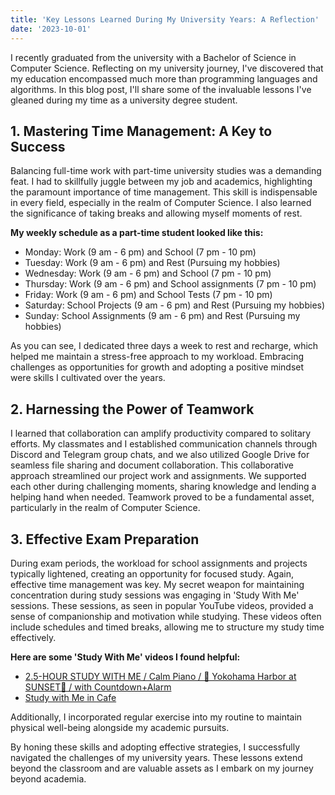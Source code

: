 ```yaml
---
title: 'Key Lessons Learned During My University Years: A Reflection'
date: '2023-10-01'
---
```


I recently graduated from the university with a Bachelor of Science in Computer Science. Reflecting on my university journey, I've discovered that my education encompassed much more than programming languages and algorithms. In this blog post, I'll share some of the invaluable lessons I've gleaned during my time as a university degree student.

## 1. Mastering Time Management: A Key to Success

Balancing full-time work with part-time university studies was a demanding feat. I had to skillfully juggle between my job and academics, highlighting the paramount importance of time management. This skill is indispensable in every field, especially in the realm of Computer Science. I also learned the significance of taking breaks and allowing myself moments of rest.

**My weekly schedule as a part-time student looked like this:**
- Monday: Work (9 am - 6 pm) and School (7 pm - 10 pm)
- Tuesday: Work (9 am - 6 pm) and Rest (Pursuing my hobbies)
- Wednesday: Work (9 am - 6 pm) and School (7 pm - 10 pm)
- Thursday: Work (9 am - 6 pm) and School assignments (7 pm - 10 pm)
- Friday: Work (9 am - 6 pm) and School Tests (7 pm - 10 pm)
- Saturday: School Projects (9 am - 6 pm) and Rest (Pursuing my hobbies)
- Sunday: School Assignments (9 am - 6 pm) and Rest (Pursuing my hobbies)

As you can see, I dedicated three days a week to rest and recharge, which helped me maintain a stress-free approach to my workload. Embracing challenges as opportunities for growth and adopting a positive mindset were skills I cultivated over the years.

## 2. Harnessing the Power of Teamwork

I learned that collaboration can amplify productivity compared to solitary efforts. My classmates and I established communication channels through Discord and Telegram group chats, and we also utilized Google Drive for seamless file sharing and document collaboration. This collaborative approach streamlined our project work and assignments. We supported each other during challenging moments, sharing knowledge and lending a helping hand when needed. Teamwork proved to be a fundamental asset, particularly in the realm of Computer Science.

## 3. Effective Exam Preparation

During exam periods, the workload for school assignments and projects typically lightened, creating an opportunity for focused study. Again, effective time management was key. My secret weapon for maintaining concentration during study sessions was engaging in 'Study With Me' sessions. These sessions, as seen in popular YouTube videos, provided a sense of companionship and motivation while studying. These videos often include schedules and timed breaks, allowing me to structure my study time effectively. 

**Here are some 'Study With Me' videos I found helpful:**

- [2.5-HOUR STUDY WITH ME / Calm Piano / 🚢 Yokohama Harbor at SUNSET🌃 / with Countdown+Alarm](https://www.youtube.com/watch?v=sUwD3GRPJos)
- [Study with Me in Cafe](https://www.youtube.com/watch?v=ulxkwpagNd8&list=PLrddbO2cJVRnwwIgqQTWJ8ZTMB1Z8fe7t&index=2)

Additionally, I incorporated regular exercise into my routine to maintain physical well-being alongside my academic pursuits.

By honing these skills and adopting effective strategies, I successfully navigated the challenges of my university years. These lessons extend beyond the classroom and are valuable assets as I embark on my journey beyond academia.